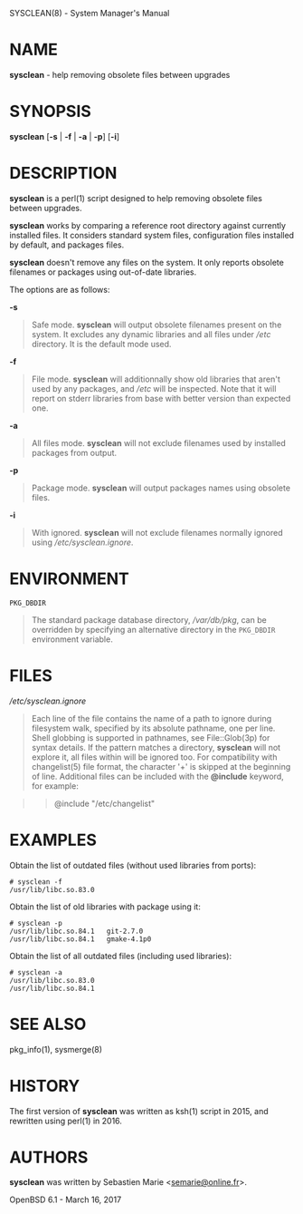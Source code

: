 SYSCLEAN(8) - System Manager's Manual

# NAME

**sysclean** - help removing obsolete files between upgrades

# SYNOPSIS

**sysclean**
\[**-s**&nbsp;|&nbsp;**-f**&nbsp;|&nbsp;**-a**&nbsp;|&nbsp;**-p**]
\[**-i**]

# DESCRIPTION

**sysclean**
is a
perl(1)
script designed to help removing obsolete files between upgrades.

**sysclean**
works by comparing a reference root directory against currently installed files.
It considers standard system files, configuration files installed by default,
and packages files.

**sysclean**
doesn't remove any files on the system.
It only reports obsolete filenames or packages using out-of-date libraries.

The options are as follows:

**-s**

> Safe mode.
> **sysclean**
> will output obsolete filenames present on the system.
> It excludes any dynamic libraries and all files under
> */etc*
> directory.
> It is the default mode used.

**-f**

> File mode.
> **sysclean**
> will additionnally show old libraries that aren't used by any packages, and
> */etc*
> will be inspected.
> Note that it will report on stderr libraries from base with better version than
> expected one.

**-a**

> All files mode.
> **sysclean**
> will not exclude filenames used by installed packages from output.

**-p**

> Package mode.
> **sysclean**
> will output packages names using obsolete files.

**-i**

> With ignored.
> **sysclean**
> will not exclude filenames normally ignored using
> */etc/sysclean.ignore*.

# ENVIRONMENT

`PKG_DBDIR`

> The standard package database directory,
> */var/db/pkg*,
> can be overridden by specifying an alternative directory in the
> `PKG_DBDIR`
> environment variable.

# FILES

*/etc/sysclean.ignore*

> Each line of the file contains the name of a path to ignore during filesystem
> walk, specified by its absolute pathname, one per line.
> Shell globbing is supported in pathnames, see
> File::Glob(3p)
> for syntax details.
> If the pattern matches a directory,
> **sysclean**
> will not explore it, all files within will be ignored too.
> For compatibility with
> changelist(5)
> file format, the character
> '+'
> is skipped at the beginning of line.
> Additional files can be included with the
> **@include**
> keyword, for example:

> > @include "/etc/changelist"

# EXAMPLES

Obtain the list of outdated files (without used libraries from ports):

	# sysclean -f
	/usr/lib/libc.so.83.0

Obtain the list of old libraries with package using it:

	# sysclean -p
	/usr/lib/libc.so.84.1   git-2.7.0
	/usr/lib/libc.so.84.1   gmake-4.1p0

Obtain the list of all outdated files (including used libraries):

	# sysclean -a
	/usr/lib/libc.so.83.0
	/usr/lib/libc.so.84.1

# SEE ALSO

pkg\_info(1),
sysmerge(8)

# HISTORY

The first version of
**sysclean**
was written as
ksh(1)
script in 2015, and rewritten using
perl(1)
in 2016.

# AUTHORS

**sysclean**
was written by
Sebastien Marie &lt;[semarie@online.fr](mailto:semarie@online.fr)&gt;.

OpenBSD 6.1 - March 16, 2017

